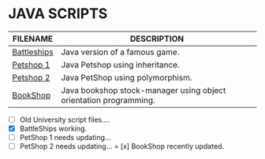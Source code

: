 # JAVA SCRIPTS

| FILENAME       | DESCRIPTION |
|----------------|-------------|
| [Battleships](https://github.com/BroadbentT/Battleships) | Java version of a famous game.|
| [Petshop 1](https://github.com/BroadbentT/Petshop-1) | Java Petshop using inheritance. |
| [Petshop 2](https://github.com/BroadbentT/Petshop-2) |Java PetShop using polymorphism.|
| [BookShop](https://github.com/BroadbentT/Bookshop)| Java bookshop stock-manager using object orientation programming. |

- [ ] Old University script files.... </br>
- [x] BattleShips working.
- [ ] PetShop 1 needs updating...
- [ ] PetShop 2 needs updating...
= [x] BookShop recently updated.
